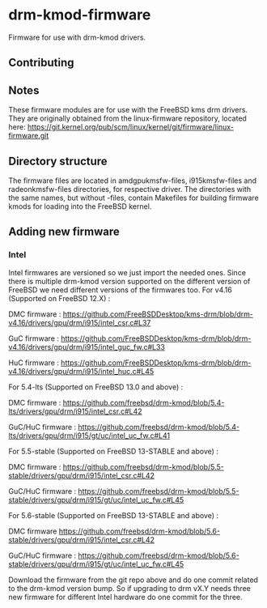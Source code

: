 # drm-kmod-firmware
Firmware for use with drm-kmod drivers.

## Contributing

## Notes
These firmware modules are for use with the FreeBSD kms drm drivers.  They are
originally obtained from the linux-firmware repository, located here:
https://git.kernel.org/pub/scm/linux/kernel/git/firmware/linux-firmware.git

## Directory structure
The firmware files are located in amdgpukmsfw-files, i915kmsfw-files
and radeonkmsfw-files directories, for respective driver.
The directories with the same names, but without -files, contain Makefiles for
building firmware kmods for loading into the FreeBSD kernel.

## Adding new firmware
### Intel
Intel firmwares are versioned so we just import the needed ones.
Since there is multiple drm-kmod version supported on the different
version of FreeBSD we need different versions of the firmwares too.
For v4.16 (Supported on FreeBSD 12.X) :

DMC firmware : https://github.com/FreeBSDDesktop/kms-drm/blob/drm-v4.16/drivers/gpu/drm/i915/intel_csr.c#L37

GuC firmware : https://github.com/FreeBSDDesktop/kms-drm/blob/drm-v4.16/drivers/gpu/drm/i915/intel_guc_fw.c#L33

HuC firmware : https://github.com/FreeBSDDesktop/kms-drm/blob/drm-v4.16/drivers/gpu/drm/i915/intel_huc.c#L45

For 5.4-lts (Supported on FreeBSD 13.0 and above) :

DMC firmware : https://github.com/freebsd/drm-kmod/blob/5.4-lts/drivers/gpu/drm/i915/intel_csr.c#L42

GuC/HuC firmware : https://github.com/freebsd/drm-kmod/blob/5.4-lts/drivers/gpu/drm/i915/gt/uc/intel_uc_fw.c#L41

For 5.5-stable (Supported on FreeBSD 13-STABLE and above) :

DMC firmware : https://github.com/freebsd/drm-kmod/blob/5.5-stable/drivers/gpu/drm/i915/intel_csr.c#L42

GuC/HuC firmware : https://github.com/freebsd/drm-kmod/blob/5.5-stable/drivers/gpu/drm/i915/gt/uc/intel_uc_fw.c#L45

For 5.6-stable (Supported on FreeBSD 13-STABLE and above) :

DMC firmware https://github.com/freebsd/drm-kmod/blob/5.6-stable/drivers/gpu/drm/i915/intel_csr.c#L42

GuC/HuC firmware : https://github.com/freebsd/drm-kmod/blob/5.6-stable/drivers/gpu/drm/i915/gt/uc/intel_uc_fw.c#L45

Download the firmware from the git repo above and do one commit related to the drm-kmod version bump.
So if upgrading to drm vX.Y needs three new firmware for different Intel hardware do one commit for the three.
